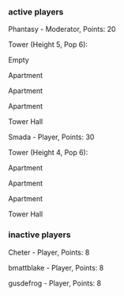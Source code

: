 ### active players

Phantasy - Moderator, Points: 20

Tower (Height 5, Pop 6):

Empty

Apartment

Apartment

Apartment

Tower Hall

Smada - Player, Points: 30

Tower (Height 4, Pop 6):

Apartment

Apartment

Apartment

Tower Hall

### inactive players

Cheter - Player, Points: 8

bmattblake - Player, Points: 8

gusdefrog - Player, Points: 8

